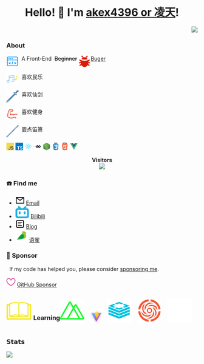 <h1 align="center"> Hello! 👋  I'm <a href="https://github.com/akex4963">akex4396 or 凌天</a>!</h1>

<a href="https://github.com/akex4396">
 <picture >
    <source media="(prefers-color-scheme: dark)" srcset="https://github-stats.liuli.lol/api?username=akex4396&theme=vue-dark&show_icons=true&include_all_commits=true&count_private=true">
    <img  align="right" src="https://github-stats.liuli.lol/api?username=akex4396&theme=vue&show_icons=true&include_all_commits=true&count_private=true">
  </picture>
</a>

<div >

<br/>

### **About**

 <p style="display:flex;align-item:center;"> <img src="./icons/fe.svg"/>&nbsp; A Front-End &nbsp;<strike>Beginner</strike> &nbsp;<img src="./icons/bug.svg"><u>Buger</u>  </p>
 <p style="display:flex;align-item:center;"> <img src="./icons/music.svg"/>&nbsp;  喜欢民乐</p>
 <p style="display:flex;align-item:center;"> <img src="./icons/jian.svg"/>&nbsp; 喜欢仙剑</p>
 <p style="display:flex;align-item:center;"> <img src="./icons/sport.svg"/>&nbsp; 喜欢健身</p>
 <p style="display:flex;align-item:center;"> <img src="./icons/dizi.svg"/>&nbsp; 耍点笛箫</p>

   <p>
  <code><img height="20" alt="javascript" src="https://raw.githubusercontent.com/github/explore/80688e429a7d4ef2fca1e82350fe8e3517d3494d/topics/javascript/javascript.png"></code> <code><img height="20" alt="typescript" src="https://raw.githubusercontent.com/github/explore/80688e429a7d4ef2fca1e82350fe8e3517d3494d/topics/typescript/typescript.png"></code> <code><img height="20" alt="react" src="https://raw.githubusercontent.com/github/explore/80688e429a7d4ef2fca1e82350fe8e3517d3494d/topics/react/react.png"></code> <code><img height="20" alt="golang" src="https://raw.githubusercontent.com/github/explore/5c058a388828bb5fde0bcafd4bc867b5bb3f26f3/topics/go/go.png"></code> <code><img height="20" alt="nodejs" src="https://raw.githubusercontent.com/github/explore/80688e429a7d4ef2fca1e82350fe8e3517d3494d/topics/nodejs/nodejs.png"></code> <code><img height="20" alt="css" src="https://raw.githubusercontent.com/github/explore/80688e429a7d4ef2fca1e82350fe8e3517d3494d/topics/css/css.png"></code> <code><img height="20" alt="html" src="https://raw.githubusercontent.com/github/explore/80688e429a7d4ef2fca1e82350fe8e3517d3494d/topics/html/html.png"></code> 
  <code><img height="20" alt="vue" src="https://raw.githubusercontent.com/github/explore/80688e429a7d4ef2fca1e82350fe8e3517d3494d/topics/vue/vue.png"></code>
  </p>
 </div>
 
<p style="text-align:center" align="center"> <b>Visitors</b> <br> <img src="https://profile-counter.glitch.me/akex4396/count.svg" />

### ☎️ Find me

- <img src="./icons/mail.svg"> [Email](mailto:2844520415@qq.com)
- <img src="./icons/bilibili.svg"> [Bilibili](https://space.bilibili.com/188042974)
- <img src="./icons/article.svg"> [Blog](http://akexc.com/)
- <img src="./icons/yuque.svg"> [语雀](https://www.yuque.com/akex)

<div align="center" style="text-align:left;">
  
### 💖 Sponsor

&nbsp; If my code has helped you, please consider [sponsoring me](https://github.com/sponsors/akex4396).

<img src="./icons/sponsor.svg"> [GitHub Sponsor](https://github.com/sponsors/akex4396)

</div>

<div align="right" style="display:flex;">

### <img src="./icons/icon-book.svg"> **Learning**

<img src="./icons/nuxt-dot-js.svg"> &nbsp;&nbsp; <img src="./icons/vite.png"   height="32" width="32"> &nbsp;&nbsp;<img src="./icons/redis.svg"  > &nbsp;&nbsp; <img src="./icons/mse.svg"  > &nbsp;&nbsp; <img src="./icons/cloud-machine.svg">

</div>

### 𝗦𝘁𝗮𝘁𝘀
 <img height="230" src="https://github-readme-streak-stats.herokuapp.com/?user=akex4396&theme=radical"/>


